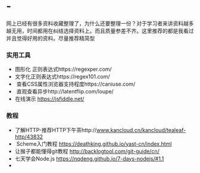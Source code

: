 # -
网上已经有很多资料收藏整理了，为什么还要整理一份？对于学习者来讲资料越多越无用，时间都用在纠结选择资料上。而且质量参差不齐。这里推荐的都是我看过并且觉得好用的资料。尽量推荐精简型
### 实用工具
-  图形化 正则表达式https://regexper.com/
-  文字化正则表达式https://regex101.com/
-  查看CSS属性浏览器支持程度https://caniuse.com/
-  直观查看异步http://latentflip.com/loupe/
-  在线演示 https://jsfiddle.net/
### 教程
-  了解HTTP-推荐HTTP下午茶http://www.kancloud.cn/kancloud/tealeaf-http/43832
-  Scheme入门教程 https://deathking.github.io/yast-cn/index.html
-  让猴子都能懂得git教程 http://backlogtool.com/git-guide/cn/
-  七天学会Node.js https://nqdeng.github.io/7-days-nodejs/#1.1
-  

